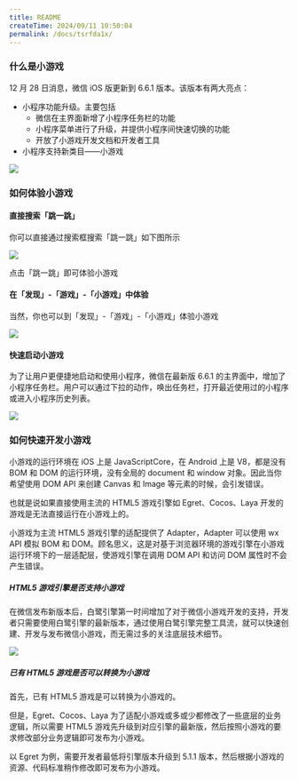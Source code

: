 ```yaml
---
title: README
createTime: 2024/09/11 10:50:04
permalink: /docs/tsrfda1x/
---
```

### 什么是小游戏

12 月 28 日消息，微信 iOS 版更新到 6.6.1 版本。该版本有两大亮点：

* 小程序功能升级。主要包括
    * 微信在主界面新增了小程序任务栏的功能
    * 小程序菜单进行了升级，并提供小程序间快速切换的功能
    * 开放了小游戏开发文档和开发者工具
* 小程序支持新类目——小游戏

![](upgrade.jpg)

### 如何体验小游戏

#### 直接搜索「跳一跳」

你可以直接通过搜索框搜索「跳一跳」如下图所示

![](search.png)

点击「跳一跳」即可体验小游戏

#### 在「发现」-「游戏」-「小游戏」中体验

当然，你也可以到「发现」-「游戏」-「小游戏」体验小游戏

![](game.png)


#### 快速启动小游戏

为了让用户更便捷地启动和使用小程序，微信在最新版 6.6.1 的主界面中，增加了小程序任务栏。用户可以通过下拉的动作，唤出任务栏，打开最近使用过的小程序或进入小程序历史列表。

![](switch.jpg)

### 如何快速开发小游戏

小游戏的运行环境在 iOS 上是 JavaScriptCore，在 Android 上是 V8，都是没有 BOM 和 DOM 的运行环境，没有全局的 document 和 window 对象。因此当你希望使用 DOM API 来创建 Canvas 和 Image 等元素的时候，会引发错误。

也就是说如果直接使用主流的 HTML5 游戏引擎如 Egret、Cocos、Laya 开发的游戏是无法直接运行在小游戏上的。

小游戏为主流 HTML5 游戏引擎的适配提供了 Adapter，Adapter 可以使用 wx API 模拟 BOM 和 DOM。顾名思义，这是对基于浏览器环境的游戏引擎在小游戏运行环境下的一层适配层，使游戏引擎在调用 DOM API 和访问 DOM 属性时不会产生错误。


##### HTML5 游戏引擎是否支持小游戏

在微信发布新版本后，白鹭引擎第一时间增加了对于微信小游戏开发的支持，开发者只需要使用白鹭引擎的最新版本，通过使用白鹭引擎完整工具流，就可以快速创建、开发与发布微信小游戏，而无需过多的关注底层技术细节。

![](egret.png)


##### 已有 HTML5 游戏是否可以转换为小游戏

首先，已有 HTML5 游戏是可以转换为小游戏的。

但是，Egret、Cocos、Laya 为了适配小游戏或多或少都修改了一些底层的业务逻辑，所以需要 HTML5 游戏先升级到对应引擎的最新版，然后按照小游戏的要求修改部分业务逻辑即可发布为小游戏。

以 Egret 为例，需要开发者最低将引擎版本升级到 5.1.1 版本，然后根据小游戏的资源、代码标准稍作修改即可发布为小游戏。